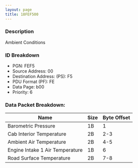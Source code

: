 ```yaml
---
layout: page
title: 18FEF500
---
```


### Description

Ambient Conditions

### ID Breakdown
<ul>
 <li>PGN: FEF5</li>
 <li>Source Address: 00</li>
 <li>Destination Address: (PS): F5</li>
 <li>PDU Format (PF): FE</li>
 <li>Data Page: b00</li>
 <li>Priority: 6</li>
</ul>

### Data Packet Breakdown:

| Name | Size | Byte Offset |
| ---- | ---- | ----------- |
| Barometric Pressure | 1B | 1 |
| Cab Interior Temperature | 2B | 2-3 |
| Ambient Air Temperature | 2B | 4-5 |
| Engine Intake 1 Air Temperature | 1B | 6 |
| Road Surface Temperature | 2B | 7-8 |
